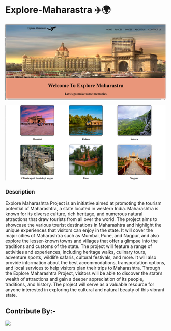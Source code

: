 # Explore-Maharastra ✈️🌍


![project-output](explore-maharastra.png)

![](<E-M output.png>)


### Description 

<p> 
Explore Maharashtra Project is an initiative aimed at promoting the tourism potential of Maharashtra, a state located in western India. Maharashtra is known for its diverse culture, rich heritage, and numerous natural attractions that draw tourists from all over the world.
The project aims to showcase the various tourist destinations in Maharashtra and highlight the unique experiences that visitors can enjoy in the state. It will cover the major cities of Maharashtra such as Mumbai, Pune, and Nagpur, and also explore the lesser-known towns and villages that offer a glimpse into the traditions and customs of the state.
The project will feature a range of activities and experiences, including heritage walks, culinary tours, adventure sports, wildlife safaris, cultural festivals, and more. It will also provide information about the best accommodations, transportation options, and local services to help visitors plan their trips to Maharashtra.
Through the Explore Maharashtra Project, visitors will be able to discover the state’s wealth of attractions and gain a deeper appreciation of its people, traditions, and history. The project will serve as a valuable resource for anyone interested in exploring the cultural and natural beauty of this vibrant state.
</p>

## Contribute By:-

<a href="https://github.com/kunaldec022002/Explore-Maharastra/graphs/contributors">
  <img src="https://contrib.rocks/image?repo=kunaldec022002/Explore-Maharastra" />
</a>

